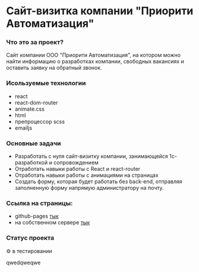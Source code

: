 # Сайт-визитка компании "Приорити Автоматизация"

### Что это за проект?

Сайт компании ООО "Приорити Автоматизация", на котором можно найти информацию о разработках компании, свободных вакансиях и оставить заявку на обратный звонок.

### Исользуемые технологии

- react
- react-dom-router
- animate.css
- html
- препроцессор scss
- emailjs

### Основные задачи

- Разработать с нуля сайт-визитку компании, занимающейся 1с-разработкой и сопровождением
- Отработать навыки работы с React и react-router
- Отработать навыки работы с анимациями на страницах
- Создать форму, которая будет работать без back-end, отправляя заполненную форму напрямую администратору на почту.

### Ссылка на страницы:

- github-pages [тык](https://inkinyam.github.io/priority-automation/)
- на собственном сервере [тык](http://p-automation.ru)

### Статус проекта

⚙️ в тестировании

qwedqweqwe
